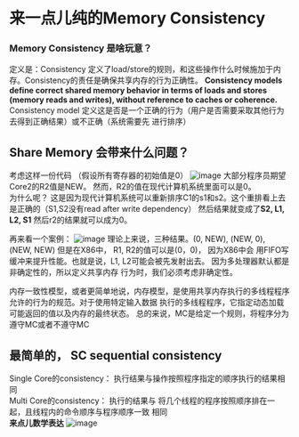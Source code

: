 # 来一点儿纯的Memory Consistency
### Memory Consistency 是啥玩意？ 
定义是：Consistency 定义了load/store的规则，和这些操作什么时候施加于内存。Consistency的责任是确保共享内存的行为正确性。   **Consistency models define correct shared memory behavior in terms of loads and stores (memory 
reads and writes), without reference to caches or coherence.**  
Consistency model 定义这是否是一个正确的行为（用户是否需要采取其他行为去得到正确结果）或不正确（系统需要先
进行排序）  

## Share Memory 会带来什么问题？
考虑这样一份代码 （假设所有寄存器的初始值是0）
![image](https://github.com/user-attachments/assets/01961005-b43a-4590-9057-17cede3dcfe3)
大部分程序员期望Core2的R2值是NEW。 然而，R2的值在现代计算机系统里面可以是0。  
为什么呢？ 这是因为现代计算机系统可以重新排序C1的s1和s2。这个重排看上去是正确的（S1,S2没有read after write 
dependency） 然后结果就变成了**S2, L1, L2, S1** 然后r2的结果就可以成为0。

再来看一个案例：
![image](https://github.com/user-attachments/assets/d02e3494-2215-43ef-a05c-fe72641fff36)
理论上来说，三种结果。(0, NEW), (NEW, 0), (NEW, NEW)  但是在X86中， R1, R2的值可以是(0，0)， 因为X86中会
用FIFO写缓冲来提升性能。也就是说，L1, L2可能会被先发射出去。 因为多处理器默认都是非确定性的，所以定义共享内存
行为时，我们必须考虑非确定性。  

内存一致性模型，或者更简单地说，内存模型，是使用共享内存执行的多线程程序允许的行为的规范。对于使用特定输入数据
执行的多线程程序，它指定动态加载可能返回的值以及内存的最终状态。  总的来说，MC是给定一个规则，将程序分为遵守MC或者不遵守MC

## 最简单的， SC sequential consistency
Single Core的consistency： 执行结果与操作按照程序指定的顺序执行的结果相同  
Multi Core的consistency： 执行的结果与 将几个线程的程序按照顺序排在一起，且线程内的命令顺序与程序顺序一致 相同   
**来点儿数学表达**
![image](https://github.com/user-attachments/assets/eb1fcc32-6288-4d48-8311-8f106a2bfdcb)
